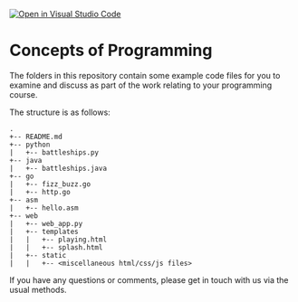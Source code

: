 [![Open in Visual Studio Code](https://classroom.github.com/assets/open-in-vscode-f059dc9a6f8d3a56e377f745f24479a46679e63a5d9fe6f495e02850cd0d8118.svg)](https://classroom.github.com/online_ide?assignment_repo_id=5658120&assignment_repo_type=AssignmentRepo)
# Concepts of Programming

The folders in this repository contain some example code files for you to examine and discuss as part of the work relating to your programming course.

The structure is as follows:

```
.
+-- README.md
+-- python
|   +-- battleships.py
+-- java
|   +-- battleships.java
+-- go
|   +-- fizz_buzz.go
|   +-- http.go
+-- asm
|   +-- hello.asm
+-- web
|   +-- web_app.py
|   +-- templates
|   |   +-- playing.html
|   |   +-- splash.html
|   +-- static
|   |   +-- <miscellaneous html/css/js files>
```

If you have any questions or comments, please get in touch with us via the usual methods.
